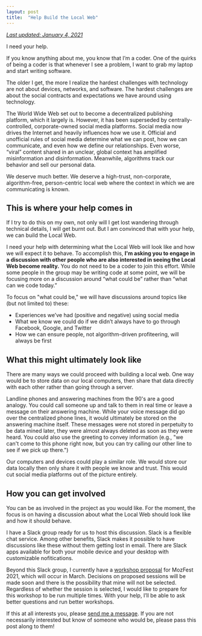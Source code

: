 ```yaml
---
layout: post
title:  "Help Build the Local Web"
---
```


_[Last updated: January 4, 2021](https://github.com/jlleblanc/blog.jlleblanc.com/blob/gh-pages/_posts/2020-12-29-help-build-the-local-web.md)_

I need your help.

If you know anything about me, you know that I’m a coder. One of the quirks of being a coder is that whenever I see a problem, I want to grab my laptop and start writing software.

The older I get, the more I realize the hardest challenges with technology are not about devices, networks, and software. The hardest challenges are about the social contracts and expectations we have around using technology.

The World Wide Web set out to become a decentralized publishing platform, which it largely is. However, it has been superseded by centrally-controlled, corporate-owned social media platforms. Social media now drives the Internet and heavily influences how we use it. Official and unofficial rules of social media determine what we can post, how we can communicate, and even how we define our relationships. Even worse, “viral” content shared in an unclear, global context has amplified misinformation and disinformation. Meanwhile, algorithms track our behavior and sell our personal data.

We deserve much better. We deserve a high-trust, non-corporate, algorithm-free, person-centric local web where the context in which we are communicating is known.
## This is where your help comes in
If I try to do this on my own, not only will I get lost wandering through technical details, I will get burnt out. But I am convinced that with your help, we can build the Local Web.

I need your help with determining what the Local Web will look like and how we will expect it to behave. To accomplish this, **I'm asking you to engage in a discussion with other people who are also interested in seeing the Local Web become reality.** You do not need to be a coder to join this effort. While some people in the group may be writing code at some point, we will be focusing more on a discussion around “what could be” rather than “what can we code today.”

To focus on "what could be," we will have discussions around topics like (but not limited to) these:

* Experiences we’ve had (positive and negative) using social media
* What we know we could do if we didn’t always have to go through Facebook, Google, and Twitter
* How we can ensure people, not algorithm-driven profiteering, will always be first

## What this might ultimately look like
There are many ways we could proceed with building a local web. One way would be to store data on our local computers, then share that data directly with each other rather than going through a server.

Landline phones and answering machines from the 90's are a good analogy. You could call someone up and talk to them in real time or leave a message on their answering machine. While your voice message did go over the centralized phone lines, it would ultimately be stored on the answering machine itself. These messages were not stored in perpetuity to be data mined later, they were almost always deleted as soon as they were heard. You could also use the greeting to convey information (e.g., "we can't come to this phone right now, but you can try calling our other line to see if we pick up there.")

Our computers and devices could play a similar role. We would store our data locally then only share it with people we know and trust. This would cut social media platforms out of the picture entirely.

## How you can get involved
You can be as involved in the project as you would like. For the moment, the focus is on having a discussion about what the Local Web should look like and how it should behave. 

I have a Slack group ready for us to host this discussion. Slack is a flexible chat service. Among other benefits, Slack makes it possible to have discussions like these without them getting lost in email. There are Slack apps available for both your mobile device and your desktop with customizable nofitications.

Beyond this Slack group, I currently have a [workshop proposal](https://pretalx.com/mozfest-2021/talk/review/NP89FKFXVEJCBELGV7CU8VVRZL7FKHLU) for MozFest 2021, which will occur in March. Decisions on proposed sessions will be made soon and there is the possibility that mine will not be selected. Regardless of whether the session is selected, I would like to prepare for this workshop to be run multiple times. With your help, I’ll be able to ask better questions and run better workshops.

If this at all interests you, please [send me a message](mailto:contact@jlleblanc.com?subject=Interested%20in%20building%20the%20Local%20Web). If you are not necessarily interested but know of someone who would be, please pass this post along to them!
